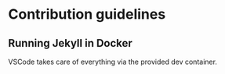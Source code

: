 # Contribution guidelines

## Running Jekyll in Docker

VSCode takes care of everything via the provided dev container.
